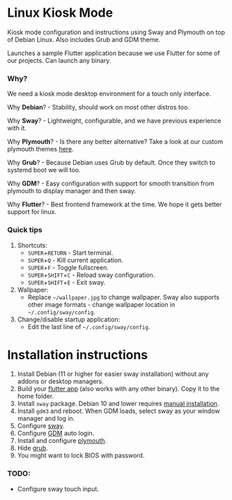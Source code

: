 # Linux Kiosk Mode
Kiosk mode configuration and instructions using Sway and Plymouth on top of Debian Linux. Also includes Grub and GDM theme.

Launches a sample Flutter application because we use Flutter for some of our projects. Can launch any binary.

### Why?
We need a kiosk mode desktop environment for a touch only interface.

Why **Debian**? - Stability, should work on most other distros too.

Why **Sway**? - Lightweight, configurable, and we have previous experience with it.

Why **Plymouth**? - Is there any better alternative? Take a look at our custom plymouth themes [here](https://github.com/zerodays/plymouth-boobies).

Why **Grub**? - Because Debian uses Grub by default. Once they switch to systemd boot we will too.

Why **GDM**? - Easy configuration with support for smooth transition from plymouth to display manager and then sway.

Why **Flutter**? - Best frontend framework at the time. We hope it gets better support for linux.

### Quick tips
1. Shortcuts:
    - `SUPER`+`RETURN` - Start terminal.
    - `SUPER`+`Q` - Kill current application.
    - `SUPER`+`F` - Toggle fullscreen.
    - `SUPER`+`SHIFT`+`C` - Reload sway configuration.
    - `SUPER`+`SHIFT`+`E` - Exit sway.
2. Wallpaper:
    - Replace `~/wallpaper.jpg` to change wallpaper. Sway also supports other image formats - change wallpaper location in `~/.config/sway/config`.
3. Change/disable startup application:
    - Edit the last line of `~/.config/sway/config`.

# Installation instructions
1. Install Debian (11 or higher for easier sway installation) without any addons or desktop managers.
2. Build your [flutter app](flutter/flutter.md) (also works with any other binary). Copy it to the home folder.
2. Install `sway` package. Debian 10 and lower requires [manual installation](https://github.com/swaywm/sway/wiki/Debian-10-(Buster)-Installation).
3. Install `gdm3` and reboot. When GDM loads, select sway as your window manager and log in.
4. Configure [sway](sway/sway.md).
5. Configure [GDM](gdm/gdm.md) auto login.
6. Install and configure [plymouth](plymouth/plymouth.md).
7. Hide [grub](grub/grub.md).
8. You might want to lock BIOS with password.

### TODO:
- Configure sway touch input.